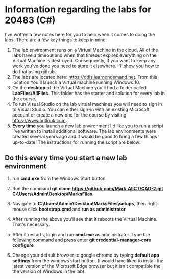 # Information regarding the labs for 20483 (C#)

I've written a few notes here for you to help  when it comes to doing the labs. There are a few key things to keep in mind:

1. The lab environment runs on a Virtual Machine in the cloud. All of the labs have a timeout and when that  timeout expires everything on the Virtual Machine is destroyed. Consequently, if you want to keep any work you've done you need to store it elsewhere. I'll show you how to do that using github.
2. The labs are located here: https://ddls.learnondemand.net. From this location You'll launch a Virtual machine running Windows 10.
3. On the **desktop** of the Virtual Machine you'll find a folder called **LabFiles\AllFiles**. This folder has the starter and solution for every lab in the course.
4. To run Visual Studio on the lab virtual machines you will need to sign in to Visual Studio. You can either sign-in with an existing Microsoft account or create a new one for the course by visiting https://www.outlook.com.
5. **Every time** you launch a new lab environment I'd like you to run a script I've written to install additional software. The lab environments were created several years ago and it would be good to bring a few things up-to-date. The instructions for running the script are below:
 
## Do this every time you start a new lab environment
1. run **cmd.exe** from the Windows  Start button.
2. Run the command **git clone https://github.com/Mark-AIICT/CAD-2.git C:\Users\Admin\Desktop\MarksFiles**
3. Navigate to **C:\Users\Admin\Desktop\MarksFiles\setups**, then right-mouse click **bootstrap.cmd** and **run as administrator**
4. After running the above you'll see that it reboots the Virtual Machine. That's necessary.
5. After it restarts, login and run **cmd.exe** as administrator. Type the following command and press enter **git credential-manager-core configure**

6. Change your default browser to google chrome by typing **default app settings** from the windows start button. (I would have liked to install the latest version of the Microsoft Edge browser but it isn't compatible the the version of Windows in the lab).